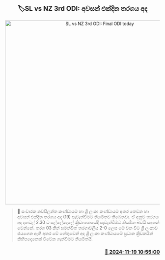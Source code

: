 <p align='center'><b><h2 align='center' title='SL vs NZ 3rd ODI: Final ODI today'>🏷SL vs NZ 3rd ODI: අවසන් එක්දින තරගය අද </h2></b></p>
<p align='center'><img src='https://helakuru.sgp1.cdn.digitaloceanspaces.com/esana/images/lib/sl-vs-nz-3rd-odi.jpg' width='600' alt='SL vs NZ 3rd ODI: Final ODI today'></p>

>📝 සංචාරක නවසීලන්ත කණ්ඩායම හා ශ්‍රී ලංකා කණ්ඩායම අතර තෙවන හා අවසන් එක්දින තරගය අද (19) පැවැත්වීමට නියමිතව තිබෙනවා.
ඒ අනුව තරගය අද දහවල් 2.30 ට පල්ලේකැලේ ක්‍රීඩාංගනයේදී පැවැත්වීමට නියමිත බවයි සඳහන් වෙන්නේ.
තරග 03 කින් සමන්විත තරගාවලිය 2-0 ලෙස මේ වන වි​ට ශ්‍රී ලංකා​ව ජයගෙන ඇති අතර මේ හේතුවෙන් අද ශ්‍රී ලංකා කණ්ඩායමේ ප්‍රධාන ක්‍රීඩකයින් කිහිපදෙනෙක් විවේක ගැන්වීමට නියමිතයි.


<h3 align='right'><a href='https://www.helakuru.lk/esana/p/105209/'>📅 2024-11-19 10:55:00</a></h3>

